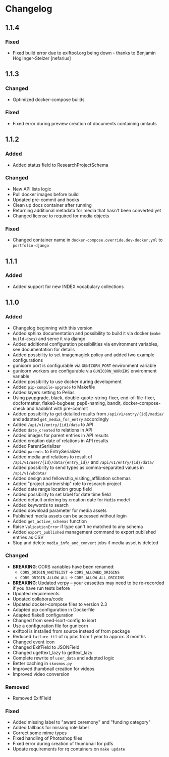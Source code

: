 # Changelog

## 1.1.4

### Fixed
- Fixed build error due to exiftool.org being down - thanks to Benjamin Höglinger-Stelzer [nefarius]

## 1.1.3

### Changed
- Optimized docker-compose builds

### Fixed
- Fixed error during preview creation of documents containing umlauts

## 1.1.2

### Added
- Added status field to ResearchProjectSchema

### Changed
- New API lists logic
- Pull docker images before build
- Updated pre-commit and hooks
- Clean up docs container after running
- Returning additional metadata for media that hasn't been converted yet
- Changed license to required for media objects

### Fixed
- Changed container name in `docker-compose.override.dev-docker.yml` to `portfolio-django`


## 1.1.1

### Added
- Added support for new INDEX vocabulary collections


## 1.1.0

### Added
- Changelog beginning with this version
- Added sphinx documentation and possibility to build it via docker (`make build-docs`) and serve it via django
- Added additional configuration possibilities via environment variables, see documentation for details
- Added possbility to set imagemagick policy and added two example configurations
- gunicorn port is configurable via `GUNICORN_PORT` environment variable
- gunicorn workers are configurable via `GUNICORN_WORKERS` environment variable
- Added possibility to use docker during development
- Added `pip-compile-upgrade` to Makefile
- Added layers setting to Pelias
- Using pyupgrade, black, double-quote-string-fixer, end-of-file-fixer, docformatter, flake8-bugbear, pep8-naming, 
  bandit, docker-compose-check and hadolint with pre-commit
- Added possibility to get detailed results from `/api/v1/entry/{id}/media/` and adapted `get_media_for_entry` 
  accordingly
- Added `/api/v1/entry/{id}/data` to API
- Added `date_created` to relations in API
- Added images for parent entries in API results
- Added creation date of relations in API results
- Added ParentSerializer
- Added `parents` to EntrySerializer
- Added media and relations to result of `/api/v1/user/{id}/data/{entry_id}/` and `/api/v1/entry/{id}/data/`
- Added possibility to send types as comma-separated values in `/api/v1/wbdata/`
- Added design and fellowship_visiting_affiliation schemas
- Added "project partnership" role to research project
- Added date range location group field
- Added possibility to set label for date time field
- Added default ordering by creation date for `Media` model
- Added keywords to search
- Added download parameter for media assets
- Published media assets can be accessed without login
- Added `get_active_schemas` function
- Raise `ValidationError` if type can't be matched to any schema
- Added `export_published` management command to export published entries as CSV
- Stop and delete `media_info_and_convert` jobs if media asset is deleted

### Changed
- **BREAKING**: CORS variables have been renamed:
    - `CORS_ORIGIN_WHITELIST` -> `CORS_ALLOWED_ORIGINS`
    - `CORS_ORIGIN_ALLOW_ALL` -> `CORS_ALLOW_ALL_ORIGINS`
- **BREAKING**: Updated vcrpy – your cassettes may need to be re-recorded if you have run tests before
- Updated requirements
- Updated collabora/code
- Updated docker-compose files to version 2.3
- Adapted pip configuration in Dockerfile
- Adapted flake8 configuration
- Changed from seed-isort-config to isort
- Use a configuration file for gunicorn 
- exiftool is installed from source instead of from package
- Reduced `failure_ttl` of rq jobs from 1 year to approx. 3 months
- Changed event icon
- Changed ExifField to JSONField
- Changed ugettext_lazy to gettext_lazy 
- Complete rewrite of `user_data` and adapted logic
- Better caching in `skosmos.py`
- Improved thumbnail creation for videos
- Improved video conversion

### Removed
- Removed ExifField

### Fixed
- Added missing label to "award ceremony" and "funding category"
- Added fallback for missing role label
- Correct some mime types
- Fixed handling of Photoshop files
- Fixed error during creation of thumbnail for pdfs
- Update requirements for rq containers on `make update`
